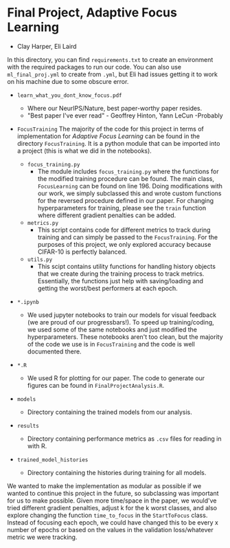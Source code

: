 # Final Project, Adaptive Focus Learning

* Clay Harper, Eli Laird

In this directory, you can find `requirements.txt` to create an environment with
the required packages to run our code.  You can also use `ml_final_proj.yml` to
create from `.yml`, but Eli had issues getting it to work on his machine due to
some obscure error.  

* `learn_what_you_dont_know_focus.pdf`
  * Where our NeurIPS/Nature, best paper-worthy paper resides.
  * "Best paper I've ever read" - Geoffrey Hinton, Yann LeCun
    -Probably

* `FocusTraining`
The majority of the code for this project in terms of implementation for *Adaptive
  Focus Learning* can be found in the directory `FocusTraining`.  It is a python
  module that can be imported into a project (this is what we did in the notebooks).
  * `focus_training.py`
    * The module includes `focus_training.py` where the functions for the modified
      training procedure can be found.  The main class, `FocusLearning` can be found on
      line 196.  Doing modifications with our work, we simply subclassed this and
      wrote custom functions for the reversed procedure defined in our paper.  For
      changing hyperparameters for training, please see the `train` function where
      different gradient penalties can be added.  
  * `metrics.py`
    * This script contains code for different metrics to track during training
    and can simply be passed to the `FocusTraining`.  For the purposes of this
    project, we only explored accuracy because CIFAR-10 is perfectly balanced.
  * `utils.py`
    * This scipt contains utility functions for handling history objects that we
    create during the training process to track metrics.  Essentially, the functions
    just help with saving/loading and getting the worst/best performers at each
    epoch.

* `*.ipynb`
  * We used jupyter notebooks to train our models for visual feedback (we are
    proud of our progressbars!).  To speed up training/coding, we used some of
    the same notebooks and just modified the hyperparameters.  These notebooks
    aren't too clean, but the majority of the code we use is in `FocusTraining`
    and the code is well documented there.
* `*.R`
  * We used R for plotting for our paper.  The code to generate our figures can
  be found in `FinalProjectAnalysis.R`.
* `models`
  * Directory containing the trained models from our analysis.
* `results`
  * Directory containing performance metrics as `.csv` files for reading in with
  R.
* `trained_model_histories`
  * Directory containing the histories during training for all models.


We wanted to make the implementation as modular as possible if we wanted to
continue this project in the future, so subclassing was important for us to make
possible.  Given more time/space in the paper, we would've tried different
gradient penalties, adjust k for the k worst classes, and also explore changing
the function `time_to_focus` in the `StartToFocus` class.  Instead of focusing
each epoch, we could have changed this to be every x number of epochs or based
on the values in the validation loss/whatever metric we were tracking.  
